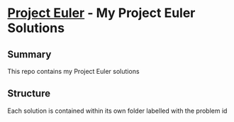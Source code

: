 [Project Euler](http://projecteuler.net/) - My Project Euler Solutions
=

Summary
-
This repo contains my Project Euler solutions

Structure
-
Each solution is contained within its own folder labelled with the problem id
